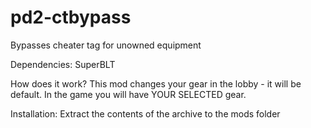 # pd2-ctbypass
Bypasses cheater tag for unowned equipment

Dependencies:
SuperBLT

How does it work?
This mod changes your gear in the lobby - it will be default. In the game you will have YOUR SELECTED gear.

Installation:
Extract the contents of the archive to the mods folder
